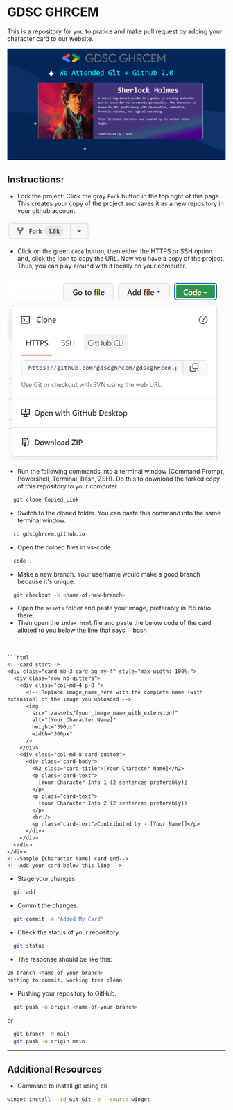 # GDSC GHRCEM

This is a repository for you to pratice and make pull request by adding
your character card to our website.

![Logo](/assets/gdscghrcem.png)

## Instructions:

- Fork the project:
  Click the gray `Fork` button in the top right of this page. This creates _your_ copy of the project and saves it as a new repository in your github account

![Logo](assets/fork.png)

- Click on the green `Code` button, then either the HTTPS or SSH option and, click the icon to copy the URL. Now you have a copy of the project. Thus, you can play around with it locally on your computer.

![Logo](/assets/git-clone-img.png)

- Run the following commands into a terminal window (Command Prompt, Powershell, Terminal, Bash, ZSH). Do this to download the forked copy of this repository to your computer.

```bash
  git clone Copied_Link
```

- Switch to the cloned folder. You can paste this command into the same terminal window.

```bash
  cd gdscghrcem.github.io
```

- Open the colned files in vs-code

```bash
  code .
```

- Make a new branch. Your username would make a good branch because it's unique.

```bash
  git checkout -b <name-of-new-branch>
```

- Open the `assets` folder and paste your image, preferably in 7:6 ratio there.
- Then open the `index.html` file and paste the below code of the card alloted to you below the line that says ```bash
<!--Add your card below this line -->

````


```html
<!--card start-->
<div class="card mb-3 card-bg my-4" style="max-width: 100%;">
  <div class="row no-gutters">
    <div class="col-md-4 p-0 ">
      <!-- Replace image_name_here with the complete name (with extension) of the image you uploaded -->
      <img
        src="./assets/[your_image_name_with_extension]"
        alt="[Your Character Name]"
        height="390px"
        width="300px"
      />
    </div>
    <div class="col-md-8 card-custom">
      <div class="card-body">
        <h2 class="card-title">[Your Character Name]</h2>
        <p class="card-text">
          [Your Character Info 1 (2 sentences preferably)]
        </p>
        <p class="card-text">
          [Your Character Info 2 (2 sentences preferably)]
        </p>
        <hr />
        <p class="card-text">Contributed by - [Your Name]]</p>
      </div>
    </div>
  </div>
</div>
<!--Sample [Character Name] card end-->
<!--Add your card below this line -->
````

- Stage your changes.

```bash
  git add .
```

- Commit the changes.

```bash
  git commit -m "Added My Card"
```

- Check the status of your repository.

```bash
  git status
```

- The response should be like this:

```bash
On branch <name-of-your-branch>
nothing to commit, working tree clean
```

- Pushing your repository to GitHub.

```bash
  git push -u origin <name-of-your-branch>
```

or

```bash
  git branch -M main
  git push -u origin main
```

---

## Additional Resources

- Command to install git using cli

```bash
winget install --id Git.Git -e --source winget
```
